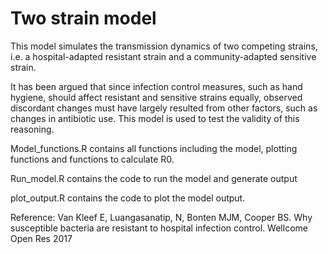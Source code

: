 # Two strain model 

This model simulates the transmission dynamics of two competing strains, i.e. a hospital-adapted resistant strain and a community-adapted sensitive strain. 

It has been argued that since infection control measures, such as hand hygiene, should affect resistant and sensitive strains equally, 
observed discordant changes must have largely resulted from other factors, such as changes in antibiotic use. 
This model is used to test the validity of this reasoning.

Model_functions.R contains all functions including the model, plotting functions and functions to calculate R0.

Run_model.R contains the code to run the model and generate output

plot_output.R contains the code to plot the model output. 

Reference: Van Kleef E, Luangasanatip, N, Bonten MJM, Cooper BS. Why susceptible bacteria are resistant to  hospital infection control. Wellcome Open Res 2017
